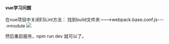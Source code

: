 #### vue学习问题

在vue项目中关闭ESLint方法：
找到build文件夹--->webpack.base.conf.js---->module
![](https://images2017.cnblogs.com/blog/385984/201711/385984-20171106102153497-998893546.png)

然后重启服务，npm run dev 就可以了。
